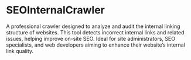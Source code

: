 # SEOInternalCrawler
A professional crawler designed to analyze and audit the internal linking structure of websites. This tool detects incorrect internal links and related issues, helping improve on-site SEO. Ideal for site administrators, SEO specialists, and web developers aiming to enhance their website’s internal link quality.
